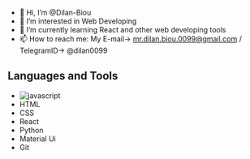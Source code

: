 - 👋 Hi, I’m @Dilan-Biou
- 👀 I’m interested in Web Developing
- 🌱 I’m currently learning React and other web developing tools
- 📫 How to reach me: My E-mail-> mr.dilan.biou.0099@gmail.com / TelegramID-> @dilan0099

## Languages and Tools

- ![javascript](https://cdn-icons-png.flaticon.com/128/5968/5968292.png)
- HTML
- CSS
- React
- Python
- Material Ui
- Git


<!---
Dilan-Biou/Dilan-Biou is a ✨ special ✨ repository because its `README.md` (this file) appears on your GitHub profile.
You can click the Preview link to take a look at your changes.
--->
